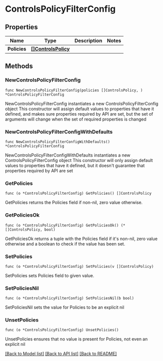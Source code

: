 # ControlsPolicyFilterConfig

## Properties

Name | Type | Description | Notes
------------ | ------------- | ------------- | -------------
**Policies** | [**[]ControlsPolicy**](ControlsPolicy.md) |  | 

## Methods

### NewControlsPolicyFilterConfig

`func NewControlsPolicyFilterConfig(policies []ControlsPolicy, ) *ControlsPolicyFilterConfig`

NewControlsPolicyFilterConfig instantiates a new ControlsPolicyFilterConfig object
This constructor will assign default values to properties that have it defined,
and makes sure properties required by API are set, but the set of arguments
will change when the set of required properties is changed

### NewControlsPolicyFilterConfigWithDefaults

`func NewControlsPolicyFilterConfigWithDefaults() *ControlsPolicyFilterConfig`

NewControlsPolicyFilterConfigWithDefaults instantiates a new ControlsPolicyFilterConfig object
This constructor will only assign default values to properties that have it defined,
but it doesn't guarantee that properties required by API are set

### GetPolicies

`func (o *ControlsPolicyFilterConfig) GetPolicies() []ControlsPolicy`

GetPolicies returns the Policies field if non-nil, zero value otherwise.

### GetPoliciesOk

`func (o *ControlsPolicyFilterConfig) GetPoliciesOk() (*[]ControlsPolicy, bool)`

GetPoliciesOk returns a tuple with the Policies field if it's non-nil, zero value otherwise
and a boolean to check if the value has been set.

### SetPolicies

`func (o *ControlsPolicyFilterConfig) SetPolicies(v []ControlsPolicy)`

SetPolicies sets Policies field to given value.


### SetPoliciesNil

`func (o *ControlsPolicyFilterConfig) SetPoliciesNil(b bool)`

 SetPoliciesNil sets the value for Policies to be an explicit nil

### UnsetPolicies
`func (o *ControlsPolicyFilterConfig) UnsetPolicies()`

UnsetPolicies ensures that no value is present for Policies, not even an explicit nil

[[Back to Model list]](../README.md#documentation-for-models) [[Back to API list]](../README.md#documentation-for-api-endpoints) [[Back to README]](../README.md)


